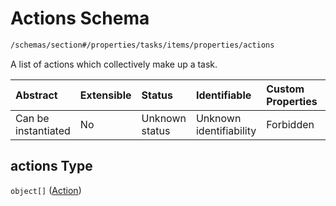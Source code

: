 # Actions Schema

```txt
/schemas/section#/properties/tasks/items/properties/actions
```

A list of actions which collectively make up a task.

| Abstract            | Extensible | Status         | Identifiable            | Custom Properties | Additional Properties | Access Restrictions | Defined In                                                                                      |
| :------------------ | :--------- | :------------- | :---------------------- | :---------------- | :-------------------- | :------------------ | :---------------------------------------------------------------------------------------------- |
| Can be instantiated | No         | Unknown status | Unknown identifiability | Forbidden         | Allowed               | none                | [section.schema.json\*](../../app/workflows/schemas/section.schema.json "open original schema") |

## actions Type

`object[]` ([Action](section-properties-tasks-task-properties-actions-action.md))
